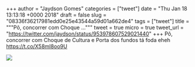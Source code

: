 
+++
author = "Jaydson Gomes"
categories = ["tweet"]
date = "Thu Jan 18 13:13:18 +0000 2018"
draft = false
slug = "08336f36217981edd0e25e43544a59d01a662de4"
tags = ["tweet"]
title = """Pô, concorrer com Choque ..."""
tweet = true
micro = true
tweet_url = "https://twitter.com/jaydson/status/953978607529021440"
+++
Pô, concorrer com Choque de Cultura e Porta dos fundos tá foda eheh https://t.co/X58mI8oo9U

![](/images/tweet-media/953978607529021440-DT02eGVWAAEYVMY.jpg)